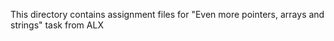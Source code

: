 This directory contains assignment files for "Even more pointers, arrays and strings" task from ALX

